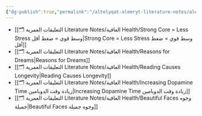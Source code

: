 ```yaml
---
{"dg-publish":true,"permalink":"/altelyqat-alemryt-literature-notes/aleafyt-health/aleafyt-health/"}
---
```



-  [[🗂️ التعليقات العمرية Literature Notes/العافية Health/Strong Core = Less Stress وسط قوي = ضغط أقل\|Strong Core = Less Stress وسط قوي = ضغط أقل]]
-  [[🗂️ التعليقات العمرية Literature Notes/العافية Health/Reasons for Dreams\|Reasons for Dreams]]
-  [[🗂️ التعليقات العمرية Literature Notes/العافية Health/Reading Causes Longevity\|Reading Causes Longevity]]
-  [[🗂️ التعليقات العمرية Literature Notes/العافية Health/Increasing Dopamine Time زيادة وقت الدوبامين\|Increasing Dopamine Time زيادة وقت الدوبامين]]
-  [[🗂️ التعليقات العمرية Literature Notes/العافية Health/Beautiful Faces وجوه جميلة\|Beautiful Faces وجوه جميلة]]

